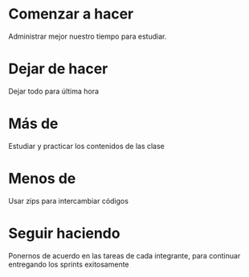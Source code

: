 # Comenzar a hacer

Administrar mejor nuestro tiempo para estudiar.

# Dejar de hacer

 Dejar todo para última hora

# Más de

Estudiar y practicar los contenidos de las clase

# Menos de

Usar zips para intercambiar códigos

# Seguir haciendo
Ponernos de acuerdo en las tareas de cada integrante, para continuar entregando los sprints exitosamente
